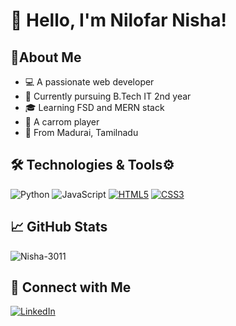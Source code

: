 # 👋 Hello, I'm Nilofar Nisha!

##  👤About Me
-  💻 A passionate web developer
-  🔭 Currently pursuing B.Tech IT 2nd year
-  🎓 Learning FSD and MERN stack
-  🥇 A carrom player
-  📍 From Madurai, Tamilnadu


## 🛠️ Technologies & Tools⚙️
![Python](https://img.shields.io/badge/-Python-333333?style=flat&logo=python)
![JavaScript](https://img.shields.io/badge/-JavaScript-333333?style=flat&logo=javascript)
[![HTML5](https://img.shields.io/badge/-HTML5-E34F26?style=flat&logo=html5&logoColor=white)](https://developer.mozilla.org/en-US/docs/Web/Guide/HTML/HTML5)
[![CSS3](https://img.shields.io/badge/-CSS3-1572B6?style=flat&logo=css3&logoColor=white)](https://developer.mozilla.org/en-US/docs/Web/CSS)


## 📈 GitHub Stats
![Nisha-3011](https://github.com/Nisha-3011/Nisha.git)

## 🔗 Connect with Me
[![LinkedIn](https://img.shields.io/badge/-LinkedIn-0077B5?style=flat&logo=linkedin&logoColor=white)](https://linkedin.com/in/yourprofile)


